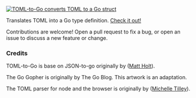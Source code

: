 [<img src="https://xuri.me/toml-to-go/resources/images/toml-to-go.png" alt="TOML-to-Go converts TOML to a Go struct"></a>](https://xuri.me/toml-to-go/)

Translates TOML into a Go type definition. [Check it out!](https://xuri.me/toml-to-go/)

Contributions are welcome! Open a pull request to fix a bug, or open an issue to discuss a new feature or change.


### Credits

TOML-to-Go is base on JSON-to-go originally by ([Matt Holt](https://github.com/mholt/json-to-go)).

The Go Gopher is originally by The Go Blog. This artwork is an adaptation.

The TOML parser for node and the browser is originally by ([Michelle Tilley](https://github.com/BinaryMuse/toml-node)).